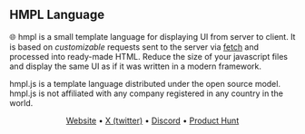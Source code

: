 ## HMPL Language

🌐 hmpl is a small template language for displaying UI from server to client. It is based on _customizable_ requests sent to the server via [fetch](https://developer.mozilla.org/en-US/docs/Web/API/Fetch_API) and processed into ready-made HTML. Reduce the size of your javascript files and display the same UI as if it was written in a modern framework.

hmpl.js is a template language distributed under the open source model. hmpl.js is not affiliated with any company registered in any country in the world.

<div align="center"><a href="https://hmpl-lang.dev">Website</a> • <a href="https://x.com/hmpljs">X (twitter)</a> • <a href="https://discord.gg/KFunMep36n">Discord</a> • <a href="https://www.producthunt.com/posts/hmpl-js">Product Hunt</a>
</div>
